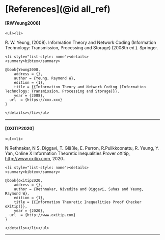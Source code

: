 # [References](@id all_ref)

#### [RWYeung2008]

```@raw html
<ul><li>
```
R. W. Yeung,  (2008). Information Theory and Network Coding (Information Technology: Transmission, Processing and Storage) (2008th ed.). Springer.
```@raw html
<li style="list-style: none"><details>
<summary>bibtex</summary>
```
```
@book{Yeung2008,
	address = {},
	author = {Yeung, Raymond W},
	edition = {1},
	title = {{Information Theory and Network Coding (Information Technology: Transmission, Processing and Storage)}},
	year = {2008},
  url  = {https://xxx.xxx}
}
```
```@raw html
</details></li></ul>
```
---
#### [OXITIP2020]
```@raw html
<ul><li>
```
N.Rethnakar, N S. Diggavi, T. Gläßle, E. Perron, R.Pulikkoonattu, R. Yeung, Y. Yan, Online X Information Theoretic Inequalities Prover oXitip, http://www.oxitip.com, 2020..
```@raw html
<li style="list-style: none"><details>
<summary>bibtex</summary>
```
```
@book{oxitip2020,
	address = {},
	author = {Rethnakar, Nivedita and Diggavi, Suhas and Yeung, Raymond W},
	edition = {1},
	title = {{Information Theoretic Inequalities Proof Checker oXitip)}},
	year = {2020},
  url  = {http://www.oxitip.com}
}
```
```@raw html
</details></li></ul>
```
---